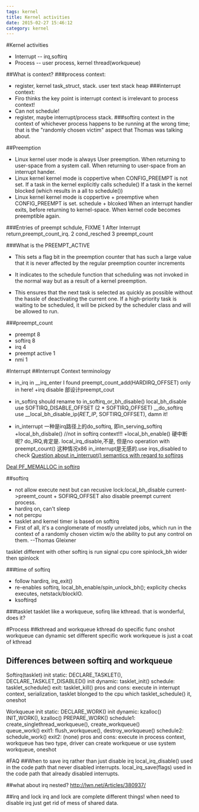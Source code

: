 ```yaml
---
tags: kernel
title: Kernel activities
date: 2015-02-27 15:46:12
category: kernel
---
```


#Kernel activities
* Interrupt -- irq,softirq
* Process	-- user process, kernel thread(workqueue)

##What is context?
###process context: 
* register, kernel task_struct, stack. user text stack heap
###interrupt context: 
* Firo thinks the key point is interrupt context is irrelevant to process context!
* Can not schedule!
* register, maybe interrupt/process stack.
###softirq context
in the context of whichever process happens to be running at the wrong time; 
that is the "randomly chosen victim" aspect that Thomas was talking about.

##Preemption
* Linux kernel user mode is always User preemption.
When returning to user-space from a system call.
When returning to user-space from an interrupt hander.
* Linux kernel kernel mode is coppertive when CONFIG_PREEMPT is not set.
If a task in the kernel explicitly calls schedule()
If a task in the kernel blocked (which results in a all to schedule())
* Linux kernel kernel mode is coppertive + preemptive when CONFIG_PREEMPT is set.
schedule + blcoked
When an interrupt handler exits, before returning to kernel-space.
When kernel code becomes preemptible again.

###Entries of preempt schdule, FIXME
1 After Interrupt return,preempt_count_irq.
2 cond_resched
3 preempt_count

###What is the PREEMPT_ACTIVE
* This sets a flag bit in the preemption counter that has such a large value
	that it is never affected by the regular preemption counter increments

* It indicates to the schedule function that scheduling was not 
	invoked in the normal way but as a result of a kernel preemption.

* This ensures that the next task is selected as quickly as possible without 
	the hassle of deactivating the current one. If a high-priority task is waiting 
	to be scheduled, it will be picked by the scheduler class and will be allowed to run.

###preempt_count
* preempt 8
* softirq 8
* irq	4
* preempt active 1
* nmi 1


#Interrupt
##Interrupt Context terminology
* in_irq
in __irq_enter I found preempt_count_add(HARDIRQ_OFFSET) only in here!
+irq disable 部设计preempt_cout

* in_softirq
should rename to in_softirq_or_bh_disable()
local_bh_disable use SOFTIRQ_DISABLE_OFFSET  (2 * SOFTIRQ_OFFSET)
__do_softirq use __local_bh_disable_ip(_RET_IP_, SOFTIRQ_OFFSET), damn it!

* in_interrupt
一种是irq路径上的do_softirq, 即in_serving_softirq
+local_bh_disbale()
//not in softirq context!!!
+local_bh_enable()
硬中断呢?
do_IRQ,肯定是.
local_irq_disable,不是, 但是no operation with preempt_count() 这种情况x86 in_interrupt是无感的.use irqs_disabled to check
[Question about in_interrupt() semantics with regard to softirqs]()

[Deal PF_MEMALLOC in softirq](http://thread.gmane.org/gmane.linux.kernel/1152658)

##softirq
* not allow execute nest but can recusive lock:local_bh_disable 
current->preemt_count + SOFIRQ_OFFSET also disable preempt current process.
* hardirq on, can't sleep
* not percpu
* tasklet and kernel timer is based on softirq
* First of all, it's a conglomerate of mostly unrelated jobs, 
 which run in the context of a randomly chosen victim 
 w/o the ability to put any control on them. --Thomas Gleixner

tasklet different with other softirq is run  signal cpu core
spinlock_bh wider then spinlock 

###time of softirq
* follow hardirq, irq_exit()
* re-enables softirq, local_bh_enable/spin_unlock_bh(); explicity checks executes, netstack/blockIO.
* ksoftirqd

###tasklet
tasklet like a workqueue, sofirq like kthread. that is wonderful, does it?

#Process
##kthread and workqueue
kthread do specific func onshot
workqueue can dynamic set different specific work
workqueue is just a coat of kthread

## Differences between softirq and workqueue
Softirq(tasklet)
init static:	DECLARE_TASKLET(), DECLARE_TASKLET_DISABLED()
init dynamic:	tasklet_init()
schedule:	tasklet_schedule()
exit:		tasklet_kill()
pros and cons:	execute in interrupt context, serialization, tasklet blonged to the cpu which tasklet_schedule() it, oneshot

Workqueue
init static:	DECLARE_WORK()
init dynamic:	kzalloc() INIT_WORK(), kzalloc() PREPARE_WORK()
schedule1:	create_singlethread_workqueue(), create_workqueue()  
		queue_work()
exit1:		flush_workqueue(), destroy_workqueue()
schedule2:	schedule_work()
exit2:		(none)
pros and cons:	execute in process context, workqueue has two type, driver can create workqueue or use system workqueue, oneshot

#FAQ
##When to save irq rather than just disable irq
local_irq_disable() used in the code path that never disabled interrupts.
local_irq_save(flags) used in the code path that already disabled interrupts.

##what about irq nested?
http://lwn.net/Articles/380937/

##irq and lock
irq and lock are complete different things!
when need to disable irq just get rid of mess of shared data.


